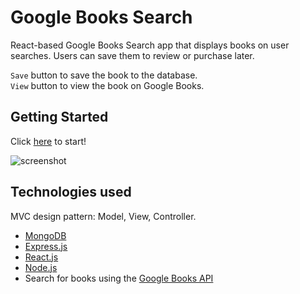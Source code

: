 # Google Books Search
React-based Google Books Search app that displays books on user searches. Users can save them to review or purchase later. 

`Save` button to save the book to the database.<br>
`View` button to view the book on Google Books.

## Getting Started
Click <a href="">here</a> to start!

![screenshot](client/public/images/)

## Technologies used

MVC design pattern: Model, View, Controller.

- [MongoDB](mongodb.com)
- [Express.js](https://expressjs.com)
- [React.js](https://reactjs.org/)
- [Node.js](https://nodejs.org/en/)
- Search for books using the [Google Books API](https://developers.google.com/books/)



